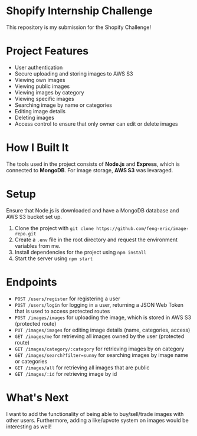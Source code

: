 # Shopify Internship Challenge

This repository is my submission for the Shopify Challenge!

# Project Features
- User authentication 
- Secure uploading and storing images to AWS S3
- Viewing own images
- Viewing public images
- Viewing images by category
- Viewing specific images
- Searching image by name or categories
- Editing image details
- Deleting images
- Access control to ensure that only owner can edit or delete images

# How I Built It
The tools used in the project consists of **Node.js** and **Express**, which is connected to **MongoDB**. For image storage, **AWS S3** was levaraged.

# Setup
Ensure that Node.js is downloaded and have a MongoDB database and AWS S3 bucket set up.

1. Clone the project with ```git clone https://github.com/feng-eric/image-repo.git```
2. Create a ```.env``` file in the root directory and request the environment variables from me.
3. Install dependencies for the project using ```npm install```
4. Start the server using ```npm start```

# Endpoints
- ```POST /users/register``` for registering a user
- ```POST /users/login``` for logging in a user, returning a JSON Web Token that is used to access protected routes
- ```POST /images/images``` for uploading the image, which is stored in AWS S3 (protected route)
- ```PUT /images/images``` for editing image details (name, categories, access)
- ```GET /images/me``` for retrieving all images owned by the user (protected route)
- ```GET /images/category/:category``` for retrieving images by on category
- ```GET /images/search?filter=sunny``` for searching images by image name or categories
- ```GET /images/all``` for retrieving all images that are public
- ```GET /images/:id``` for retrieving image by id 

# What's Next
I want to add the functionality of being able to buy/sell/trade images with other users. Furthermore, adding a like/upvote system on images would be interesting as well!
